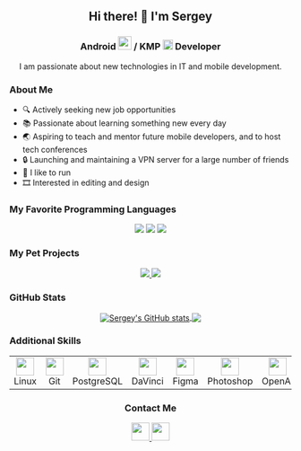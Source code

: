<h2 align="center">Hi there! 👋 I'm Sergey</h2>
<h3 align="center">
  Android <img src="https://cdn.simpleicons.org/android" height="24" width="24" /> / KMP <img src="https://cdn.simpleicons.org/kotlin" height="18" width="18" />
  Developer
</h3>

<p align="center">
  I am passionate about new technologies in IT and mobile development.
</p>

<h3>About Me</h3>
<ul>
  <li>🔍 Actively seeking new job opportunities</li>
  <li>📚 Passionate about learning something new every day</li>
  <li>🌏 Aspiring to teach and mentor future mobile developers, and to host tech conferences</li>
  <li>🔒 Launching and maintaining a VPN server for a large number of friends</li>
  <li>🏃 I like to run</li>
  <li>🎞️ Interested in editing and design</li>
</ul>

<h3>My Favorite Programming Languages</h3>
<p align="center">
  <img src="https://img.shields.io/badge/kotlin-%237F52FF.svg?style=for-the-badge&logo=kotlin&logoColor=white" />
  <img src="https://img.shields.io/badge/c++-%2300599C.svg?style=for-the-badge&logo=c%2B%2B&logoColor=white" />
  <img src="https://img.shields.io/badge/python-3670A0?style=for-the-badge&logo=python&logoColor=ffdd54" />
</p>

<h3>My Pet Projects</h3>
<p align="center">
  <a href="https://github.com/normss/aiCameraAttractions">
    <img src="https://github-readme-stats.vercel.app/api/pin/?username=normss&repo=aiCameraAttractions" />
  </a>
  <a href="https://github.com/normss/VpnFriendlyClient">
    <img src="https://github-readme-stats.vercel.app/api/pin/?username=normss&repo=VpnFriendlyClient" />
  </a>
</p>

<h3>GitHub Stats</h3>
<p align="center">
  <a href="https://github.com/anuraghazra/github-readme-stats">
    <img align="center" src="https://github-readme-stats.vercel.app/api?username=normss&show_icons=true&include_all_commits=true&hide_border=true&hide_rank=true&theme=transparent" alt="Sergey's GitHub stats" />
  </a>
  <a href="https://github.com/anuraghazra/github-readme-stats">
    <img align="center" src="https://github-readme-stats.vercel.app/api/top-langs/?username=normss&layout=compact&theme=transparent&hide_border=true" />
  </a>
</p>

<h3>Additional Skills</h3>
<table align="center" border="0">
  <tr>
    <td align="center">
      <img height="32" width="32" src="https://cdn.simpleicons.org/linux" /><br>Linux
    </td>
    <td align="center">
      <img height="32" width="32" src="https://cdn.simpleicons.org/git" /><br>Git
    </td>
    <td align="center">
      <img height="32" width="32" src="https://cdn.simpleicons.org/postgresql" /><br>PostgreSQL
    </td>
    <td align="center">
      <img height="32" width="32" src="https://cdn.simpleicons.org/davinciresolve" /><br>DaVinci
    </td>
    <td align="center">
      <img height="32" width="32" src="https://cdn.simpleicons.org/figma" /><br>Figma
    </td>
    <td align="center">
      <img height="32" width="32" src="https://cdn.simpleicons.org/adobephotoshop" /><br>Photoshop
    </td>
    <td align="center">
      <img height="32" width="32" src="https://cdn.simpleicons.org/openai" /><br>OpenAI
    </td>
  </tr>
</table>

<h3 align="center">Contact Me</h3>
<p align="center">
  <a href="https://normno.t.me/">
    <img height="32" width="32" src="https://cdn.simpleicons.org/telegram" />
  </a>
  <a href="https://discord.com/users/280213393837785090/">
    <img height="32" width="32" src="https://cdn.simpleicons.org/discord" />
  </a>
</p>
